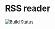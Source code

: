 # RSS reader

[![Build Status](https://travis-ci.org/Snokke/frontend-project-lvl3.svg?branch=master)](https://travis-ci.org/Snokke/frontend-project-lvl3)
